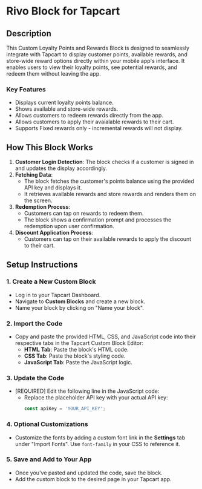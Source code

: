 # Rivo Block for Tapcart

## Description
This Custom Loyalty Points and Rewards Block is designed to seamlessly integrate with Tapcart to display customer points, available rewards, and store-wide reward options directly within your mobile app's interface. It enables users to view their loyalty points, see potential rewards, and redeem them without leaving the app.

### Key Features
- Displays current loyalty points balance.
- Shows available and store-wide rewards.
- Allows customers to redeem rewards directly from the app.
- Allows customers to apply their avaialable rewards to their cart.
- Supports Fixed rewards only - incremental rewards will not display.

## How This Block Works
1. **Customer Login Detection**: The block checks if a customer is signed in and updates the display accordingly.
2. **Fetching Data**:
   - The block fetches the customer's points balance using the provided API key and displays it.
   - It retrieves available rewards and store rewards and renders them on the screen.
3. **Redemption Process**:
   - Customers can tap on rewards to redeem them.
   - The block shows a confirmation prompt and processes the redemption upon user confirmation.
4. **Discount Application Process**:
   - Customers can tap on their available rewards to apply the discount to their cart.

## Setup Instructions

### 1. Create a New Custom Block
- Log in to your Tapcart Dashboard.
- Navigate to **Custom Blocks** and create a new block.
- Name your block by clicking on "Name your block".

### 2. Import the Code
- Copy and paste the provided HTML, CSS, and JavaScript code into their respective tabs in the Tapcart Custom Block Editor:
  - **HTML Tab**: Paste the block's HTML code.
  - **CSS Tab**: Paste the block's styling code.
  - **JavaScript Tab**: Paste the JavaScript logic.

### 3. Update the Code
- [REQUIRED] Edit the following line in the JavaScript code:
  - Replace the placeholder API key with your actual API key:
    ```javascript
    const apiKey = 'YOUR_API_KEY';
    ```

### 4. Optional Customizations
- Customize the fonts by adding a custom font link in the **Settings** tab under "Import Fonts". Use `font-family` in your CSS to reference it.

### 5. Save and Add to Your App
- Once you've pasted and updated the code, save the block.
- Add the custom block to the desired page in your Tapcart app.


